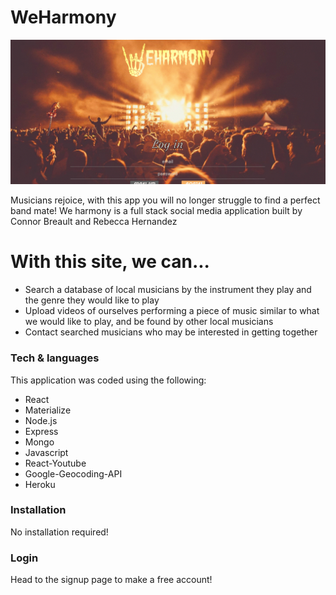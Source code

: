 # WeHarmony
<!-- [![Build Status](https://travis-ci.org/joemccann/dillinger.svg?branch=master)](https://travis-ci.org/joemccann/dillinger) -->

![Demogif](./src/images/demo.gif)

Musicians rejoice, with this app you will no longer struggle to find a perfect band mate!  We harmony is a full stack social media application built by Connor Breault and Rebecca Hernandez

# With this site, we can...

  - Search a database of local musicians by the instrument they play and the genre they would like to play
  - Upload videos of ourselves performing a piece of music similar to what we would like to play, and be found by other local musicians
  - Contact searched musicians who may be interested in getting together

### Tech & languages

This application was coded using the following:

* React
* Materialize
* Node.js
* Express
* Mongo
* Javascript
* React-Youtube
* Google-Geocoding-API
* Heroku


### Installation

No installation required!

### Login

Head to the signup page to make a free account!
